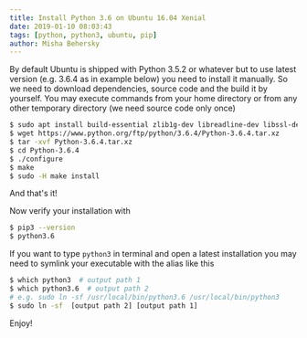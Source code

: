 ```yaml
---
title: Install Python 3.6 on Ubuntu 16.04 Xenial
date: 2019-01-10 08:03:43
tags: [python, python3, ubuntu, pip]
author: Misha Behersky
---
```


By default Ubuntu is shipped with Python 3.5.2 or whatever but to use latest version (e.g. 3.6.4 as in example below) you need to install it manually. So we need to download dependencies, source code and the build it by yourself. You may execute commands from your home directory or from any other temporary directory (we need source code only once)

```bash
$ sudo apt install build-essential zlib1g-dev libreadline-dev libssl-dev openssl
$ wget https://www.python.org/ftp/python/3.6.4/Python-3.6.4.tar.xz
$ tar -xvf Python-3.6.4.tar.xz
$ cd Python-3.6.4
$ ./configure
$ make
$ sudo -H make install
```

And that's it!

Now verify your installation with

```bash
$ pip3 --version
$ python3.6
```

If you want to type `python3` in terminal and open a latest installation you may need to symlink your executable with the alias like this

```bash
$ which python3  # output path 1
$ which python3.6  # output path 2
# e.g. sudo ln -sf /usr/local/bin/python3.6 /usr/local/bin/python3
$ sudo ln -sf  [output path 2] [output path 1]
```

Enjoy!
